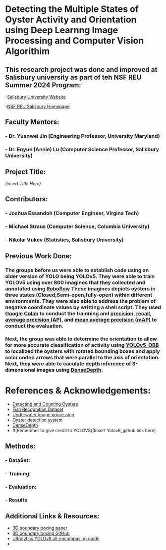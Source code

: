 # Detecting the Multiple States of Oyster Activity and Orientation using Deep Learnng Image Processing and Computer Vision Algorithim

## This research project was done and improved at Salisbury university as part of teh NSF REU Summer 2024 Program:
-[Salisbury University Website](https://www.salisbury.edu/)
  
-[NSF REU Salisbury Homepage](http://faculty.salisbury.edu/~ealu/REU/Schedule.html)

## Faculty Mentors:
### - Dr. Yuanwei Jin (Engineering Professor, University Maryland)
### - Dr. Enyue (Annie) Lu (Computer Science Professor, Salisbury University)

## Project Title:
    
*(insert Title Here)*

## Contributors:
### - Joshua Essandoh  (Computer Engineer, Virgina Tech)
### - Michael Straus  (Computer Science, Columbia University)
### - Nikolai Vukov   (Statistics, Salisbury University)

## Previous Work Done:
### The groups before us were able to establish code using an older version of YOLO being YOLOv5. They were able to train YOLOv5 using over 800 imagines that they collected and annotated using [Roboflow](https://roboflow.com/) These imagines depicts oysters in three states (Closed,Semi-open,fully-open) within different environments. They were also able to address the problem of negative coordinate values by writting a shell script. They used [Google Colab](https://colab.research.google.com/) to conduct the trainning and [precision](https://developers.google.com/machine-learning/crash-course/classification/precision-and-recall), [recall](https://developers.google.com/machine-learning/crash-course/classification/precision-and-recall), [average precision (AP)](https://link.springer.com/referenceworkentry/10.1007/978-0-387-39940-9_482), and [mean average precision (mAP)](https://www.v7labs.com/blog/mean-average-precision#:~:text=Average%20Precision%20is%20calculated%20as,mAP%20varies%20in%20different%20contexts.) to conduct the evaluation.

### Next, the group was able to determine the orientation to allow for more accurate classification of activity using [YOLOv5_OBB](https://github.com/hukaixuan19970627/yolov5_obb) to localized the oysters with rotated bounding boxes and apply color coded arrows that were parallel to the axis of orientation. Next, they were able to caculate depth inference of 3-dimensional images using [DenseDepth](https://github.com/ialhashim/DenseDepth).

# References & Acknowledgements: 
- [Detecting and Counting Oysters](https://arxiv.org/abs/2105.09758)
- [Fish Recognition Dataset](https://homepages.inf.ed.ac.uk/rbf/Fish4Knowledge/GROUNDTRUTH/RECOG/)
- [Underwater image processing](https://www.sciencedirect.com/science/article/pii/S0923596520302137)
- [Oyster detection system](https://github.com/bsadr/oyster-detection)
- [DenseDepth](https://github.com/ialhashim/DenseDepth)
- #[Remember to give credit to YOLOV8](Insert Yolov8_github link here)

## Methods:

### - DataSet:

### - Training:

### - Evaluation:

### - Results 

## Additional Links & Resources:
- [3D boundary boxing paper](https://arxiv.org/pdf/1612.00496)
- [3D boundary boxing GitHub](https://github.com/skhadem/3D-BoundingBox/tree/master)
- [Ultralytics YOLOv8 all-encompasing guide](https://docs.ultralytics.com/)
- 

